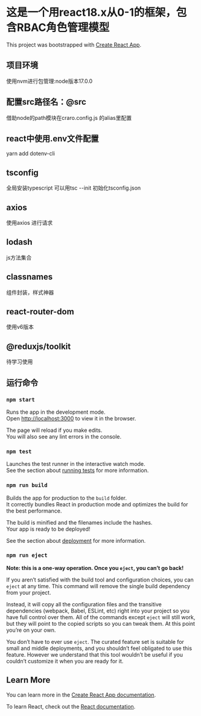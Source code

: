 # 这是一个用react18.x从0-1的框架，包含RBAC角色管理模型

This project was bootstrapped with [Create React App](https://github.com/facebook/create-react-app).

## 项目环境

使用nvm进行包管理:node版本17.0.0

## 配置src路径名：@src

借助node的path模块在craro.config.js 的alias里配置

## react中使用.env文件配置

yarn add dotenv-cli

## tsconfig

全局安装typescript 可以用tsc --init 初始化tsconfig.json

## axios

使用axios 进行请求

## lodash

js方法集合

## classnames

组件封装，样式神器

## react-router-dom

使用v6版本

## @reduxjs/toolkit

待学习使用

## 运行命令

### `npm start`

Runs the app in the development mode.\
Open [http://localhost:3000](http://localhost:3000) to view it in the browser.

The page will reload if you make edits.\
You will also see any lint errors in the console.

### `npm test`

Launches the test runner in the interactive watch mode.\
See the section about [running tests](https://facebook.github.io/create-react-app/docs/running-tests) for more information.

### `npm run build`

Builds the app for production to the `build` folder.\
It correctly bundles React in production mode and optimizes the build for the best performance.

The build is minified and the filenames include the hashes.\
Your app is ready to be deployed!

See the section about [deployment](https://facebook.github.io/create-react-app/docs/deployment) for more information.

### `npm run eject`

**Note: this is a one-way operation. Once you `eject`, you can’t go back!**

If you aren’t satisfied with the build tool and configuration choices, you can `eject` at any time. This command will remove the single build dependency from your project.

Instead, it will copy all the configuration files and the transitive dependencies (webpack, Babel, ESLint, etc) right into your project so you have full control over them. All of the commands except `eject` will still work, but they will point to the copied scripts so you can tweak them. At this point you’re on your own.

You don’t have to ever use `eject`. The curated feature set is suitable for small and middle deployments, and you shouldn’t feel obligated to use this feature. However we understand that this tool wouldn’t be useful if you couldn’t customize it when you are ready for it.

## Learn More

You can learn more in the [Create React App documentation](https://facebook.github.io/create-react-app/docs/getting-started).

To learn React, check out the [React documentation](https://reactjs.org/).
